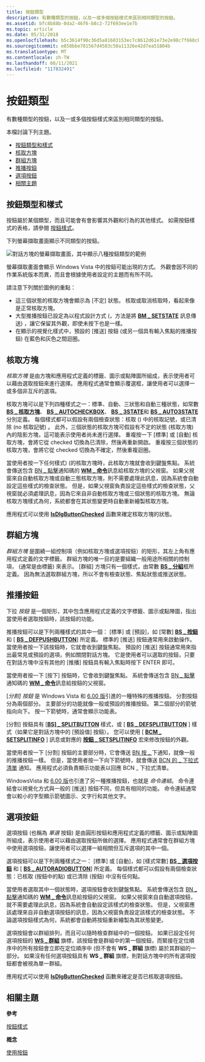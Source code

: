 ```yaml
---
title: 按鈕類型
description: 有數種類型的按鈕，以及一或多個按鈕樣式來區別相同類型的按鈕。
ms.assetid: bfc8b88b-0da2-46f6-b8c2-72f693ee1e7b
ms.topic: article
ms.date: 05/31/2018
ms.openlocfilehash: b5c3614f90c36d5a81603153ec7c8612d61e73e2e98c7f668cb53a6ad2bb584b
ms.sourcegitcommit: e858bbe701567d4583c50a11326e42d7ea51804b
ms.translationtype: MT
ms.contentlocale: zh-TW
ms.lasthandoff: 08/11/2021
ms.locfileid: "117832491"
---
```

# <a name="button-types"></a>按鈕類型

有數種類型的按鈕，以及一或多個按鈕樣式來區別相同類型的按鈕。

本檔討論下列主題。

-   [按鈕類型和樣式](#button-types-and-styles)
-   [核取方塊](#check-boxes)
-   [群組方塊](#group-boxes)
-   [推播按鈕](#push-buttons)
-   [選項按鈕](#radio-buttons)
-   [相關主題](#related-topics)

## <a name="button-types-and-styles"></a>按鈕類型和樣式

按鈕屬於某個類型，而且可能會有會影響其外觀和行為的其他樣式。 如需按鈕樣式的表格，請參閱 [按鈕樣式](button-styles.md)。

下列螢幕擷取畫面顯示不同類型的按鈕。

![對話方塊的螢幕擷取畫面，其中顯示八種按鈕類型的範例](images/buttontypes.png)

螢幕擷取畫面會顯示 Windows Vista 中的按鈕可能出現的方式。 外觀會因不同的作業系統版本而異，而且會根據使用者設定的主題而有所不同。

請注意下列關於圖例的重點：

-   這三個狀態的核取方塊會顯示為 [不定] 狀態。 核取或取消核取時，看起來像是正常核取方塊。
-   大型推播按鈕已設定為以程式設計方式 (，方法是將 [**BM \_ SETSTATE**](bm-setstate.md) 訊息傳送) ，讓它保留其外觀，即使未按下也是一樣。
-   在顯示的視覺化樣式中，預設的 [推送] 按鈕 (或另一個具有輸入焦點的推播按鈕) 在藍色和灰色之間迴圈。

## <a name="check-boxes"></a>核取方塊

*核取方塊* 是由方塊和應用程式定義的標籤、圖示或點陣圖所組成，表示使用者可以藉由選取按鈕來進行選擇。 應用程式通常會顯示覆選框，讓使用者可以選擇一或多個非互斥的選項。

核取方塊可以是下列四種樣式之一：標準、自動、三狀態和自動三種狀態，如常數 [**BS \_ 核取方塊**](button-styles.md)、 [**BS \_ AUTOCHECKBOX**](button-styles.md)、 [**BS \_ 3STATE**](button-styles.md)和 [**BS \_ AUTO3STATE**](button-styles.md)分別定義。 每個樣式都可以假設有兩個檢查狀態：核取 () 中的核取記號，或已清除 (no 核取記號) 。 此外，三個狀態的核取方塊可假設有不定的狀態 (核取方塊) 內的陰影方塊，這可能表示使用者尚未進行選擇。 重複按一下 [標準] 或 [自動] 核取方塊，會將它從 checked 切換為已清除，然後再重新開啟。 重複按三個狀態的核取方塊，會將它從 checked 切換為不確定，然後重複迴圈。

當使用者按一下任何樣式)  (的核取方塊時，此核取方塊就會收到鍵盤焦點。 系統會傳送包含 [BN \_ 點擊](bn-clicked.md)通知碼的 [**WM \_ 命令**](/windows/desktop/menurc/wm-command)訊息給核取方塊的父視窗。 如果父視窗來自自動核取方塊或自動三態核取方塊，則不需要處理此訊息，因為系統會自動設定這些樣式的檢查狀態。 但是，如果父視窗負責設定這些樣式的檢查狀態，父視窗就必須處理訊息，因為它來自非自動核取方塊或三個狀態的核取方塊。 無論核取方塊樣式為何，系統都會在其狀態變更時自動重新繪製核取方塊。

應用程式可以使用 [**IsDlgButtonChecked**](/windows/desktop/api/Winuser/nf-winuser-isdlgbuttonchecked) 函數來確定核取方塊的狀態。

## <a name="group-boxes"></a>群組方塊

*群組方塊* 是圍繞一組控制項（例如核取方塊或選項按鈕）的矩形，其左上角有應用程式定義的文字標籤。 群組方塊的唯一目的是要組織一般用途所相關的控制項， (通常是由標籤) 來表示。 [群組] 方塊只有一個樣式，由常數 [**BS \_ 分組**](button-styles.md)框所定義。 因為無法選取群組方塊，所以不會有檢查狀態、焦點狀態或推送狀態。

## <a name="push-buttons"></a>推播按鈕

下拉 *按鈕* 是一個矩形，其中包含應用程式定義的文字標籤、圖示或點陣圖，指出當使用者選取按鈕時，該按鈕的功能。

推播按鈕可以是下列兩種樣式的其中一個： [標準] 或 [預設]，如 [常數] [**BS \_ 按鈕**](button-styles.md) 和 [ [**BS \_ DEFPUSHBUTTON**](button-styles.md)] 所定義。 標準的 [推送] 按鈕通常用來啟動操作。 當使用者按一下該按鈕時，它就會收到鍵盤焦點。 預設的 [推送] 按鈕通常用來指出最常見或預設的選項，例如關閉對話方塊。 它是使用者可以選取的按鈕，只要在對話方塊中沒有其他的 [推播] 按鈕具有輸入焦點時按下 ENTER 即可。

當使用者按一下 [按下] 按鈕時，它會收到鍵盤焦點。 系統會傳送包含 [BN \_ 點擊](bn-clicked.md)通知碼的 [**WM \_ 命令**](/windows/desktop/menurc/wm-command)訊息給按鈕的父視窗。

[*分割] 按鈕* 是 Windows Vista 和 [6.00 版](common-control-versions.md)引進的一種特殊的推播按鈕。 分割按鈕分為兩個部分。 主要部分的功能就像一般或預設的推播按鈕。 第二個部分的箭號指向向下。 按一下箭號時，通常會顯示功能表。

[分割] 按鈕具有 [ [**BS] \_ SPLITBUTTON**](button-styles.md) 樣式，或 [ [**BS \_ DEFSPLITBUTTON**](button-styles.md) ] 樣式（如果它是對話方塊中的 [預設值] 按鈕）。 您可以使用 [ [**BCM \_ SETSPLITINFO**](bcm-setsplitinfo.md) ] 訊息或對應的 [**按鈕 \_ SETSPLITINFO**](/windows/desktop/api/Commctrl/nf-commctrl-button_setsplitinfo) 宏來修改按鈕的外觀。

當使用者按一下 [分割] 按鈕的主要部分時，它會傳送 [BN 按 \_ ](bn-clicked.md) 下通知，就像一般的推播按鈕一樣。 但是，當使用者按一下向下箭號時，就會傳送 [BCN 的 \_ 下拉式清單](bcn-dropdown.md) 通知。 應用程式必須負責顯示功能表以回應 BCN \_ 下拉式清單。

WindowsVista 和 [6.00 版](common-control-versions.md)也引進了另一種推播按鈕，也就是 *命令連結*。 命令連結會以視覺化方式與一般的 [推送] 按鈕不同，但具有相同的功能。 命令連結通常會以較小的字型顯示箭號圖示、文字行和其他文字。

## <a name="radio-buttons"></a>選項按鈕

選項按鈕 (也稱為 *單選* 按鈕) 是由圓形按鈕和應用程式定義的標籤、圖示或點陣圖所組成，表示使用者可以藉由選取按鈕所做的選擇。 應用程式通常會在群組方塊中使用選項按鈕，讓使用者可以選擇一組相關但互斥選項的其中一個。

選項按鈕可以是下列兩種樣式之一： [標準] 或 [自動]，如 [樣式常數] [**BS \_ 選項按鈕**](button-styles.md) 和 [ [**BS \_ AUTORADIOBUTTON**](button-styles.md)] 所定義。 每個樣式都可以假設有兩個檢查狀態：已核取 (按鈕中的點) 或已清除 (按鈕) 中沒有任何點。

當使用者選取其中一個狀態時，選項按鈕會收到鍵盤焦點。 系統會傳送包含 [BN \_ 點擊](bn-clicked.md)通知碼的 [**WM \_ 命令**](/windows/desktop/menurc/wm-command)訊息給按鈕的父視窗。 如果父視窗來自自動選項按鈕，就不需要處理此訊息，因為系統會自動設定該樣式的檢查狀態。 但是，父視窗應該處理來自非自動選項按鈕的訊息，因為父視窗負責設定該樣式的檢查狀態。 不論選項按鈕樣式為何，系統都會自動將按鈕重新繪製為其狀態變更。

選項按鈕會以群組排列，而且可以隨時檢查群組中的一個按鈕。 如果已設定任何選項按鈕的 [**WS \_ 群組**](/windows/desktop/winmsg/window-styles) 旗標，該按鈕會是群組中的第一個按鈕，而緊接在定位順序中的所有按鈕會立即在定位順序中 (但不會有 **WS \_ 群組** 旗標) 屬於其群組的一部分。 如果沒有任何選項按鈕具有 **WS \_ 群組** 旗標，則對話方塊中的所有選項按鈕都會被視為單一群組。

應用程式可以使用 [**IsDlgButtonChecked**](/windows/desktop/api/Winuser/nf-winuser-isdlgbuttonchecked) 函數來確定是否已核取選項按鈕。

## <a name="related-topics"></a>相關主題

<dl> <dt>

**參考**
</dt> <dt>

[按鈕樣式](button-styles.md)
</dt> <dt>

**概念**
</dt> <dt>

[使用按鈕](using-buttons.md)
</dt> </dl>

 

 